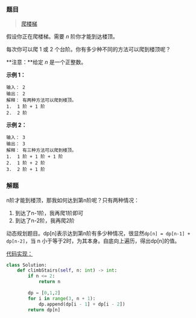 ### 题目

> [爬楼梯](https://leetcode-cn.com/problems/climbing-stairs/description/)

假设你正在爬楼梯。需要 *n* 阶你才能到达楼顶。

每次你可以爬 1 或 2 个台阶。你有多少种不同的方法可以爬到楼顶呢？

**注意：**给定 *n* 是一个正整数。

**示例 1：**

```
输入： 2
输出： 2
解释： 有两种方法可以爬到楼顶。
1.  1 阶 + 1 阶
2.  2 阶
```

**示例 2：**

```
输入： 3
输出： 3
解释： 有三种方法可以爬到楼顶。
1.  1 阶 + 1 阶 + 1 阶
2.  1 阶 + 2 阶
3.  2 阶 + 1 阶
```

### 解题

n阶才能到楼顶，那我如何达到第n阶呢？只有两种情况：

1. 到达了n-1阶，我再爬1阶即可
2. 到达了n-2阶，我再爬2阶

动态规划题目。dp[n]表示达到第n阶有多少种情况，很显然`dp[n] = dp[n-1] + dp[n-2]`，当 n 小于等于2时，为其本身。自底向上遍历，得出dp[n]的值。

[代码实现：](solution.py)

```python
class Solution:
    def climbStairs(self, n: int) -> int:
        if n <= 2:
            return n
        
        dp = [0,1,2]
        for i in range(3, n + 1):
            dp.append(dp[i - 1] + dp[i - 2])
        return dp[n]
```

